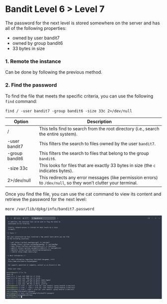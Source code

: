 # Bandit Level 6 > Level 7

The password for the next level is stored somewhere on the server and has all of the following properties:

- owned by user bandit7
- owned by group bandit6
- 33 bytes in size

### 1. Remote the instance
Can be done by following the previous method.

### 2. Find the password
To find the file that meets the specific criteria, you can use the following `find` command:

```
find / -user bandit7 -group bandit6 -size 33c 2>/dev/null
```

| Option | Description |
| ----------- | ----------- |
| / | This tells find to search from the root directory (i.e., search the entire system). |
| -user bandit7 | This filters the search to files owned by the user `bandit7`. |
| -group bandit6 | This filters the search to files that belong to the group `bandit6`. |
| -size 33c | This looks for files that are exactly 33 bytes in size (the `c` indicates bytes). |
| 2>/dev/null | This redirects any error messages (like permission errors) to `/dev/null`, so they won’t clutter your terminal. |

Once you find the file, you can use the cat command to view its content and retrieve the password for the next level:

```
more /var/lib/dpkg/info/bandit7.password
```

![alt text](/OverTheWire/Bandit/images/Bandit6.png)
